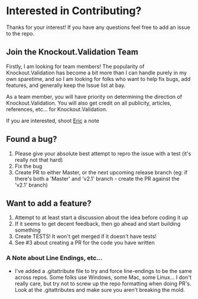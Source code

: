 # Interested in Contributing?
Thanks for your interest! If you have any questions feel free to add an issue to the repo.

## Join the Knockout.Validation Team
Firstly, I am looking for team members! The popularity of Knockout.Validation has become a bit more than I can handle purely in my own sparetime, and so I am looking for folks who want to help fix bugs, add features, and generally keep the Issue list at bay.

As a team member, you will have priority on determining the direction of Knockout.Validation. You will also get credit on all publicity, articles, references, etc... for Knockout.Validation.

If you are interested, shoot [Eric](https://github.com/ericmbarnard) a note

## Found a bug?
1. Please give your absolute best attempt to repro the issue with a test (it's really not that hard)
2. Fix the bug
3. Create PR to either Master, or the next upcoming release branch (eg: if there's both a 'Master' and 'v2.1' branch - create the PR against the 'v2.1' branch)

## Want to add a feature?
1. Attempt to at least start a discussion about the idea before coding it up
2. If it seems to get decent feedback, then go ahead and start building something
3. Create TESTS! It won't get merged if it doesn't have tests!
4. See #3 about creating a PR for the code you have written

### A Note about Line Endings, etc...
- I've added a .gitattribute file to try and force line-endings to be the same across repos. Some folks use Windows, some Mac, some Linux... I don't really care, but try not to screw up the repo formatting when doing PR's. Look at the .gitattributes and make sure you aren't breaking the mold.
